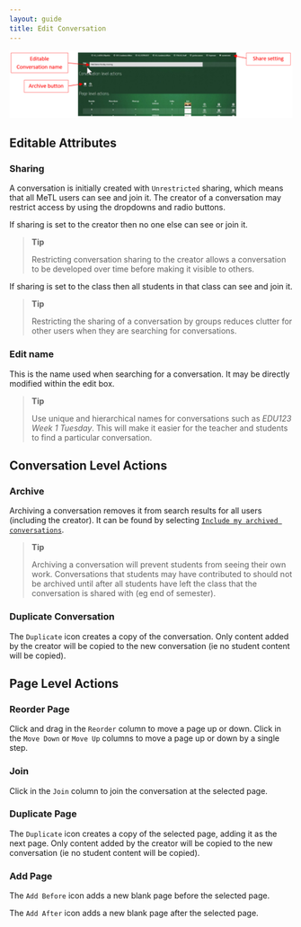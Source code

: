 ```yaml
---
layout: guide
title: Edit Conversation
---
```


![Edit Conversation](images/guide-edit-conversation.png)

## Editable Attributes

### Sharing

A conversation is initially created with `Unrestricted` sharing, which means that all MeTL users can see and join it. 
The creator of a conversation may restrict access by using the dropdowns and radio buttons. 

If sharing is set to the creator then no one else can see or join it.

> **Tip**
>
> Restricting conversation sharing to the creator allows a conversation to be developed over time before making it visible to others. 

If sharing is set to the class then all students in that class can see and join it. 

> **Tip**
>
> Restricting the sharing of a conversation by groups reduces clutter for other users when they are searching for conversations.  

### Edit name
 
This is the name used when searching for a conversation. 
It may be directly modified within the edit box. 

> **Tip**
>
> Use unique and hierarchical names for conversations such as *EDU123 Week 1 Tuesday*. 
> This will make it easier for the teacher and students to find a particular conversation.

## Conversation Level Actions

### Archive

Archiving a conversation removes it from search results for all users (including the creator). 
It can be found by selecting [`Include my archived conversations`]({{site.baseurl}}/guide-conversation-search.html#include-my-archived-conversations). 

> **Tip**
>
> Archiving a conversation will prevent students from seeing their own work. 
> Conversations that students may have contributed to should not be archived until after all students have left the class that the conversation is shared with (eg end of semester).

### Duplicate Conversation

The `Duplicate` icon creates a copy of the conversation.  Only content added by the creator will be copied to the new conversation (ie no student content will be copied).

## Page Level Actions

### Reorder Page

Click and drag in the `Reorder` column to move a page up or down.  Click in the `Move Down` or `Move Up` columns to move a page up or down by a single step.
 
### Join

Click in the `Join` column to join the conversation at the selected page.

### Duplicate Page

The `Duplicate` icon creates a copy of the selected page, adding it as the next page. Only content added by the creator will be copied to the new conversation (ie no student content will be copied).
  
### Add Page

The `Add Before` icon adds a new blank page before the selected page.

The `Add After` icon adds a new blank page after the selected page.